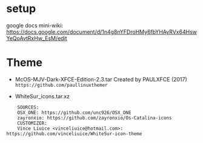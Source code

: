 # setup
google docs mini-wiki: https://docs.google.com/document/d/1n4g8nYFDroHMy6fbYHAyRVx64HswYeQoAvtRxHw_EsM/edit


# Theme
- McOS-MJV-Dark-XFCE-Edition-2.3.tar Created by PAULXFCE (2017)
```    https://github.com/paullinuxthemer ```

- WhiteSur_icons.tar.xz
```
    SOURCES:
    OSX_ONE: https://github.com/unc926/OSX_ONE
    zayronxio: https://github.com/zayronxio/Os-Catalina-icons
    CUSTOMIZER:
    Vince Liuice <vinceliuice@hotmail.com>: https://github.com/vinceliuice/WhiteSur-icon-theme
```
